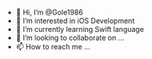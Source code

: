 - 👋 Hi, I’m @Gole1986
- 👀 I’m interested in iOS Development
- 🌱 I’m currently learning Swift language
- 💞️ I’m looking to collaborate on ...
- 📫 How to reach me ...

<!---
Gole1986/Gole1986 is a ✨ special ✨ repository because its `README.md` (this file) appears on your GitHub profile.
You can click the Preview link to take a look at your changes.
--->
